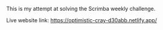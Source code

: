 This is my attempt at solving the Scrimba weekly challenge.

Live website link: https://optimistic-cray-d30abb.netlify.app/
